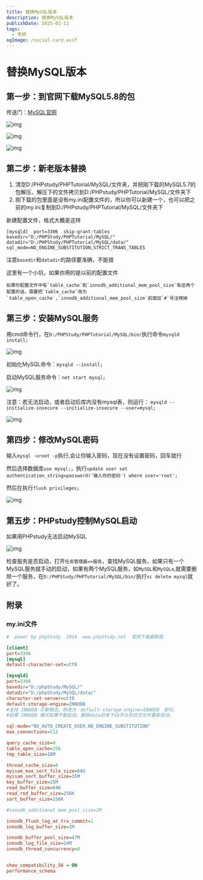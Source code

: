 ```yaml
---
title: 替换MySQL版本
description: 替换MySQL版本
publishDate: 2025-01-11
tags:
  - 考研
ogImage: /social-card.avif
---
```


# 替换MySQL版本

## 第一步：到官网下载MySQL5.8的包

传送门：[MySQL官网](https://dev.mysql.com/downloads/)

![img](https://cdn.jsdelivr.net/gh/RichardQt/PicBed/note/202206171440031.png)

![img](https://cdn.jsdelivr.net/gh/RichardQt/PicBed/note/202206171440369.png)

![img](https://cdn.jsdelivr.net/gh/RichardQt/PicBed/note/202206171440672.png)

## 第二步：新老版本替换

1. 清空D:/PHPstudy/PHPTutorial/MySQL/文件夹，并把刚下载的MySQL5.7的包解压、解压下的文件拷贝到D:/PHPstudy/PHPTutorial/MySQL/文件夹下
2. 刚下载的包里面是没有my.ini配置文件的，所以你可以新建一个，也可以把之前的my.ini复制到D:/PHPstudy/PHPTutorial/MySQL/文件夹下

新建配置文件，格式大概是这样

```
[mysqld]  port=3306  skip-grant-tables  basedir="D:/PHPStudy/PHPTutorial/MySQL/"  datadir="D:/PHPStudy/PHPTutorial/MySQL/data/"  sql_mode=NO_ENGINE_SUBSTITUTION,STRICT_TRANS_TABLES
```

注意`basedir`和`datadir`的路径要准确，不能错

这里有一个小坑，如果你用的是以前的配置文件

```
如果你配置文件中有`table_cache`和`innodb_additional_mem_pool_size`有这两个配置的话，需要把`table_cache`改为`table_open_cache`,`innodb_additional_mem_pool_size`前面加`#`号注释掉
```

## 第三步：安装MySQL服务

用cmd命令行，在`D:/PHPStudy/PHPTutorial/MySQL/bin/`执行命令`mysqld install;`

![img](https://cdn.jsdelivr.net/gh/RichardQt/PicBed/note/202206171440098.png)

初始化MySQL命令：`mysqld --install;`

启动MySQL服务命令：`net start mysql;`

![img](https://cdn.jsdelivr.net/gh/RichardQt/PicBed/note/202206171440465.png)

注意：若无法启动，或者启动后库内没有mysql表，则运行：
`mysqld --initialize-insecure --initialize-insecure --user=mysql;`

![img](https://cdn.jsdelivr.net/gh/RichardQt/PicBed/note/202206171440798.png)

## 第四步：修改MySQL密码

输入`mysql -uroot -p`执行,会让你输入密码，现在没有设置密码，回车就行

然后选择数据库`use mysql;`，执行`update user set authentication_string=password('输入你的密码') where user='root';`

然后在执行`flush privileges;`

![img](https://cdn.jsdelivr.net/gh/RichardQt/PicBed/note/202206171440973.png)

## 第五步：PHPstudy控制MySQL启动

如果用PHPstudy无法启动MySQL

![img](https://cdn.jsdelivr.net/gh/RichardQt/PicBed/note/202206171440522.png)

检查服务是否启动，打开`任务管理器=>服务`，查找MySQL服务，如果只有一个MySQL服务就手动的启动，如果有两个MySQL服务，如`MySQL`和`MySQLa`,就需要删除一个服务，在`D:/PHPStudy/PHPTutorial/MySQL/bin/`执行`sc delete mysql`就好了。

## 附录

### my.ini文件

```ini
#  power by phpStudy  2014  www.phpStudy.net  官网下载最新版

[client]
port=3306
[mysql]
default-character-set=utf8

[mysqld]
port=3306
basedir="D:/phpStudy/MySQL/"
datadir="D:/phpStudy/MySQL/data/"
character-set-server=utf8
default-storage-engine=INNODB
#支持 INNODB 引擎模式。修改为　default-storage-engine=INNODB　即可。
#如果 INNODB 模式如果不能启动，删除data目录下ib开头的日志文件重新启动。

sql-mode="NO_AUTO_CREATE_USER,NO_ENGINE_SUBSTITUTION"
max_connections=512

query_cache_size=0
table_open_cache=256
tmp_table_size=18M

thread_cache_size=8
myisam_max_sort_file_size=64G
myisam_sort_buffer_size=35M
key_buffer_size=25M
read_buffer_size=64K
read_rnd_buffer_size=256K
sort_buffer_size=256K

#innodb_additional_mem_pool_size=2M

innodb_flush_log_at_trx_commit=1
innodb_log_buffer_size=1M

innodb_buffer_pool_size=47M
innodb_log_file_size=24M
innodb_thread_concurrency=8


show_compatibility_56 = ON
performance_schema

```

